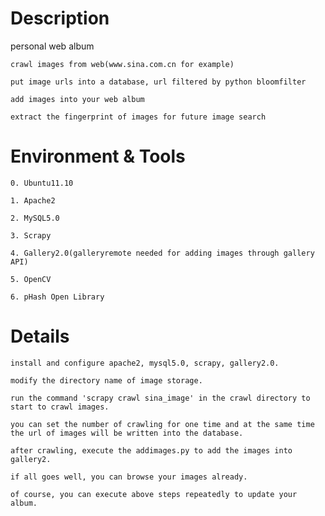 Description
=========
personal web album

    crawl images from web(www.sina.com.cn for example)

    put image urls into a database, url filtered by python bloomfilter

    add images into your web album

    extract the fingerprint of images for future image search

Environment & Tools
=========

    0. Ubuntu11.10

    1. Apache2

    2. MySQL5.0

    3. Scrapy

    4. Gallery2.0(galleryremote needed for adding images through gallery API)

    5. OpenCV

    6. pHash Open Library

Details
========

    install and configure apache2, mysql5.0, scrapy, gallery2.0.

    modify the directory name of image storage.

    run the command 'scrapy crawl sina_image' in the crawl directory to start to crawl images.

    you can set the number of crawling for one time and at the same time the url of images will be written into the database.

    after crawling, execute the addimages.py to add the images into gallery2.

    if all goes well, you can browse your images already.

    of course, you can execute above steps repeatedly to update your album.



